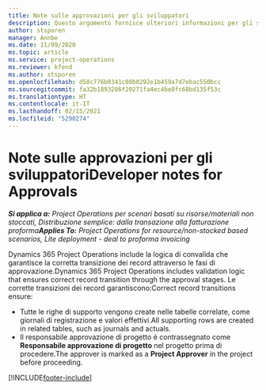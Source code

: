 ```yaml
---
title: Note sulle approvazioni per gli sviluppatori
description: Questo argomento fornisce ulteriori informazioni per gli sviluppatori su come utilizzare le approvazioni.
author: stsporen
manager: Annbe
ms.date: 11/09/2020
ms.topic: article
ms.service: project-operations
ms.reviewer: kfend
ms.author: stsporen
ms.openlocfilehash: d58c776b0341c08b0292e1b459a7d7ebac550bcc
ms.sourcegitcommit: fa32b1893286f20271fa4ec4be8fc68bd135f53c
ms.translationtype: HT
ms.contentlocale: it-IT
ms.lasthandoff: 02/15/2021
ms.locfileid: "5290274"
---
```

# <a name="developer-notes-for-approvals"></a><span data-ttu-id="11557-103">Note sulle approvazioni per gli sviluppatori</span><span class="sxs-lookup"><span data-stu-id="11557-103">Developer notes for Approvals</span></span>

<span data-ttu-id="11557-104">_**Si applica a:** Project Operations per scenari basati su risorse/materiali non stoccati, Distribuzione semplice: dalla transazione alla fatturazione proforma_</span><span class="sxs-lookup"><span data-stu-id="11557-104">_**Applies To:** Project Operations for resource/non-stocked based scenarios, Lite deployment - deal to proforma invoicing_</span></span>

<span data-ttu-id="11557-105">Dynamics 365 Project Operations include la logica di convalida che garantisce la corretta transizione dei record attraverso le fasi di approvazione.</span><span class="sxs-lookup"><span data-stu-id="11557-105">Dynamics 365 Project Operations includes validation logic that ensures correct record transition through the approval stages.</span></span> <span data-ttu-id="11557-106">Le corrette transizioni dei record garantiscono:</span><span class="sxs-lookup"><span data-stu-id="11557-106">Correct record transitions ensure:</span></span> 

  - <span data-ttu-id="11557-107">Tutte le righe di supporto vengono create nelle tabelle correlate, come giornali di registrazione e valori effettivi.</span><span class="sxs-lookup"><span data-stu-id="11557-107">All supporting rows are created in related tables, such as journals and actuals.</span></span>
  - <span data-ttu-id="11557-108">Il responsabile approvazione di progetto è contrassegnato come **Responsabile approvazione di progetto** nel progetto prima di procedere.</span><span class="sxs-lookup"><span data-stu-id="11557-108">The approver is marked as a **Project Approver** in the project before proceeding.</span></span>


[!INCLUDE[footer-include](../includes/footer-banner.md)]